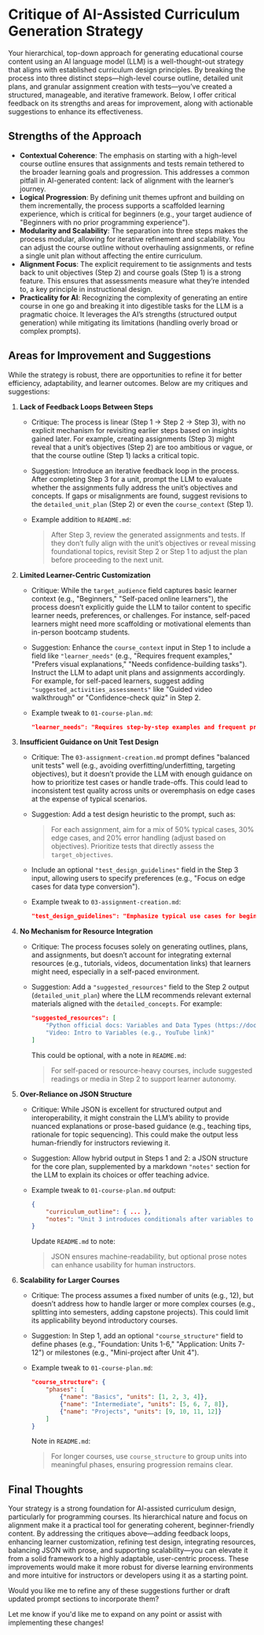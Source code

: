 # Critique of AI-Assisted Curriculum Generation Strategy

Your hierarchical, top-down approach for generating educational course content using an AI language model (LLM) is a well-thought-out strategy that aligns with established curriculum design principles. By breaking the process into three distinct steps—high-level course outline, detailed unit plans, and granular assignment creation with tests—you’ve created a structured, manageable, and iterative framework. Below, I offer critical feedback on its strengths and areas for improvement, along with actionable suggestions to enhance its effectiveness.

## Strengths of the Approach

- **Contextual Coherence**: The emphasis on starting with a high-level course outline ensures that assignments and tests remain tethered to the broader learning goals and progression. This addresses a common pitfall in AI-generated content: lack of alignment with the learner’s journey.
- **Logical Progression**: By defining unit themes upfront and building on them incrementally, the process supports a scaffolded learning experience, which is critical for beginners (e.g., your target audience of "Beginners with no prior programming experience").
- **Modularity and Scalability**: The separation into three steps makes the process modular, allowing for iterative refinement and scalability. You can adjust the course outline without overhauling assignments, or refine a single unit plan without affecting the entire curriculum.
- **Alignment Focus**: The explicit requirement to tie assignments and tests back to unit objectives (Step 2) and course goals (Step 1) is a strong feature. This ensures that assessments measure what they’re intended to, a key principle in instructional design.
- **Practicality for AI**: Recognizing the complexity of generating an entire course in one go and breaking it into digestible tasks for the LLM is a pragmatic choice. It leverages the AI’s strengths (structured output generation) while mitigating its limitations (handling overly broad or complex prompts).

## Areas for Improvement and Suggestions

While the strategy is robust, there are opportunities to refine it for better efficiency, adaptability, and learner outcomes. Below are my critiques and suggestions:

1.  **Lack of Feedback Loops Between Steps**

    - Critique: The process is linear (Step 1 → Step 2 → Step 3), with no explicit mechanism for revisiting earlier steps based on insights gained later. For example, creating assignments (Step 3) might reveal that a unit’s objectives (Step 2) are too ambitious or vague, or that the course outline (Step 1) lacks a critical topic.
    - Suggestion: Introduce an iterative feedback loop in the process. After completing Step 3 for a unit, prompt the LLM to evaluate whether the assignments fully address the unit’s objectives and concepts. If gaps or misalignments are found, suggest revisions to the `detailed_unit_plan` (Step 2) or even the `course_context` (Step 1).
    - Example addition to `README.md`:

      > After Step 3, review the generated assignments and tests. If they don’t fully align with the unit’s objectives or reveal missing foundational topics, revisit Step 2 or Step 1 to adjust the plan before proceeding to the next unit.

2.  **Limited Learner-Centric Customization**

    - Critique: While the `target_audience` field captures basic learner context (e.g., "Beginners," "Self-paced online learners"), the process doesn’t explicitly guide the LLM to tailor content to specific learner needs, preferences, or challenges. For instance, self-paced learners might need more scaffolding or motivational elements than in-person bootcamp students.
    - Suggestion: Enhance the `course_context` input in Step 1 to include a field like `"learner_needs"` (e.g., "Requires frequent examples," "Prefers visual explanations," "Needs confidence-building tasks"). Instruct the LLM to adapt unit plans and assignments accordingly. For example, for self-paced learners, suggest adding `"suggested_activities_assessments"` like "Guided video walkthrough" or "Confidence-check quiz" in Step 2.
    - Example tweak to `01-course-plan.md`:

      ```json
      "learner_needs": "Requires step-by-step examples and frequent practice to build confidence"
      ```

3.  **Insufficient Guidance on Unit Test Design**

    - Critique: The `03-assignment-creation.md` prompt defines "balanced unit tests" well (e.g., avoiding overfitting/underfitting, targeting objectives), but it doesn’t provide the LLM with enough guidance on how to prioritize test cases or handle trade-offs. This could lead to inconsistent test quality across units or overemphasis on edge cases at the expense of typical scenarios.
    - Suggestion: Add a test design heuristic to the prompt, such as:

      > For each assignment, aim for a mix of 50% typical cases, 30% edge cases, and 20% error handling (adjust based on objectives). Prioritize tests that directly assess the `target_objectives`.

    - Include an optional `"test_design_guidelines"` field in the Step 3 input, allowing users to specify preferences (e.g., "Focus on edge cases for data type conversion").
    - Example tweak to `03-assignment-creation.md`:

      ```json
      "test_design_guidelines": "Emphasize typical use cases for beginners, with at least one edge case per key concept"
      ```

4.  **No Mechanism for Resource Integration**

    - Critique: The process focuses solely on generating outlines, plans, and assignments, but doesn’t account for integrating external resources (e.g., tutorials, videos, documentation links) that learners might need, especially in a self-paced environment.
    - Suggestion: Add a `"suggested_resources"` field to the Step 2 output (`detailed_unit_plan`) where the LLM recommends relevant external materials aligned with the `detailed_concepts`. For example:

      ```json
      "suggested_resources": [
          "Python official docs: Variables and Data Types (https://docs.python.org/3/tutorial/introduction.html)",
          "Video: Intro to Variables (e.g., YouTube link)"
      ]
      ```

      This could be optional, with a note in `README.md`:

      > For self-paced or resource-heavy courses, include suggested readings or media in Step 2 to support learner autonomy.

5.  **Over-Reliance on JSON Structure**

    - Critique: While JSON is excellent for structured output and interoperability, it might constrain the LLM’s ability to provide nuanced explanations or prose-based guidance (e.g., teaching tips, rationale for topic sequencing). This could make the output less human-friendly for instructors reviewing it.
    - Suggestion: Allow hybrid output in Steps 1 and 2: a JSON structure for the core plan, supplemented by a markdown `"notes"` section for the LLM to explain its choices or offer teaching advice.
    - Example tweak to `01-course-plan.md` output:

      ```json
      {
          "curriculum_outline": { ... },
          "notes": "Unit 3 introduces conditionals after variables to ensure learners can first manipulate data before controlling flow."
      }
      ```

      Update `README.md` to note:

      > JSON ensures machine-readability, but optional prose notes can enhance usability for human instructors.

6.  **Scalability for Larger Courses**

    - Critique: The process assumes a fixed number of units (e.g., 12), but doesn’t address how to handle larger or more complex courses (e.g., splitting into semesters, adding capstone projects). This could limit its applicability beyond introductory courses.
    - Suggestion: In Step 1, add an optional `"course_structure"` field to define phases (e.g., "Foundation: Units 1-6," "Application: Units 7-12") or milestones (e.g., "Mini-project after Unit 4").
    - Example tweak to `01-course-plan.md`:

      ```json
      "course_structure": {
          "phases": [
              {"name": "Basics", "units": [1, 2, 3, 4]},
              {"name": "Intermediate", "units": [5, 6, 7, 8]},
              {"name": "Projects", "units": [9, 10, 11, 12]}
          ]
      }
      ```

      Note in `README.md`:

      > For longer courses, use `course_structure` to group units into meaningful phases, ensuring progression remains clear.

## Final Thoughts

Your strategy is a strong foundation for AI-assisted curriculum design, particularly for programming courses. Its hierarchical nature and focus on alignment make it a practical tool for generating coherent, beginner-friendly content. By addressing the critiques above—adding feedback loops, enhancing learner customization, refining test design, integrating resources, balancing JSON with prose, and supporting scalability—you can elevate it from a solid framework to a highly adaptable, user-centric process. These improvements would make it more robust for diverse learning environments and more intuitive for instructors or developers using it as a starting point.

Would you like me to refine any of these suggestions further or draft updated prompt sections to incorporate them?

Let me know if you'd like me to expand on any point or assist with implementing these changes!
